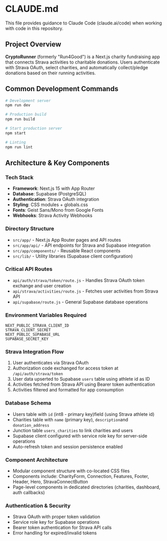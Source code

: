 # CLAUDE.md

This file provides guidance to Claude Code (claude.ai/code) when working with code in this repository.

## Project Overview

**CryptoRunner** (formerly "Run4Good") is a Next.js charity fundraising app that connects Strava activities to charitable donations. Users authenticate with Strava OAuth, select charities, and automatically collect/pledge donations based on their running activities.

## Common Development Commands

```bash
# Development server
npm run dev

# Production build
npm run build

# Start production server
npm start

# Linting
npm run lint
```

## Architecture & Key Components

### Tech Stack
- **Framework**: Next.js 15 with App Router
- **Database**: Supabase (PostgreSQL)
- **Authentication**: Strava OAuth integration
- **Styling**: CSS modules + globals.css
- **Fonts**: Geist Sans/Mono from Google Fonts
- **Webhooks**: Strava Activity Webhooks

### Directory Structure
- `src/app/` - Next.js App Router pages and API routes
- `src/app/api/` - API endpoints for Strava and Supabase integration
- `src/app/components/` - Reusable React components
- `src/lib/` - Utility libraries (Supabase client configuration)

### Critical API Routes
- `api/auth/strava/token/route.js` - Handles Strava OAuth token exchange and user creation
- `api/strava/activities/route.js` - Fetches user activities from Strava API
- `api/supabase/route.js` - General Supabase database operations

### Environment Variables Required
```
NEXT_PUBLIC_STRAVA_CLIENT_ID
STRAVA_CLIENT_SECRET
NEXT_PUBLIC_SUPABASE_URL
SUPABASE_SECRET_KEY
```

### Strava Integration Flow
1. User authenticates via Strava OAuth
2. Authorization code exchanged for access token at `/api/auth/strava/token`
3. User data upserted to Supabase `users` table using athlete id as ID
4. Activities fetched from Strava API using Bearer token authentication
5. Activities filtered and formatted for app consumption

### Database Schema
- Users table with `id` (int8 - primary key)field (using Strava athlete id)
- Charities table with `name` (primary key), `description`and `donation_address`
- Junction table `users_charities` to link charities and users
- Supabase client configured with service role key for server-side operations
- Auto-refresh token and session persistence enabled

### Component Architecture
- Modular component structure with co-located CSS files
- Components include: CharityForm, Connection, Features, Footer, Header, Hero, StravaConnectButton
- Page-level components in dedicated directories (charities, dashboard, auth callbacks)

### Authentication & Security
- Strava OAuth with proper token validation
- Service role key for Supabase operations
- Bearer token authentication for Strava API calls
- Error handling for expired/invalid tokens